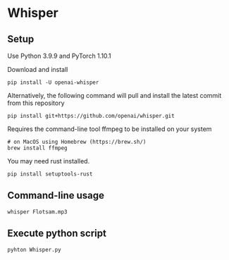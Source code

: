 # Whisper

## Setup
Use Python 3.9.9 and PyTorch 1.10.1


Download and install
```shell
pip install -U openai-whisper
```

Alternatively, the following command will pull and install the latest commit from this repository
```shell
pip install git+https://github.com/openai/whisper.git
```

Requires the command-line tool ffmpeg to be installed on your system
```shell
# on MacOS using Homebrew (https://brew.sh/)
brew install ffmpeg
```

You may need rust installed.
```shell
pip install setuptools-rust
```

## Command-line usage
```shell
whisper Flotsam.mp3
```

## Execute python script
```shell
pyhton Whisper.py
```
